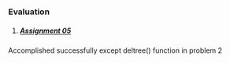 ### Evaluation ###

1. ##### [Assignment 05](http://ocw.mit.edu/courses/electrical-engineering-and-computer-science/6-087-practical-programming-in-c-january-iap-2010/assignments/MIT6_087IAP10_assn05.pdf) #####

Accomplished successfully except deltree() function in problem 2

